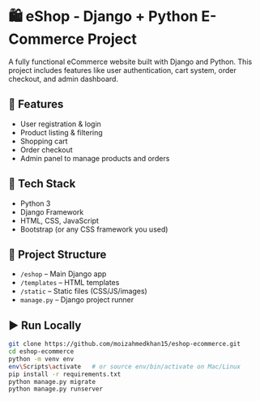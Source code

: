# 🛍️ eShop - Django + Python E-Commerce Project

A fully functional eCommerce website built with Django and Python. This project includes features like user authentication, cart system, order checkout, and admin dashboard.

## 🔧 Features

- User registration & login
- Product listing & filtering
- Shopping cart
- Order checkout
- Admin panel to manage products and orders

## 🚀 Tech Stack

- Python 3
- Django Framework
- HTML, CSS, JavaScript
- Bootstrap (or any CSS framework you used)

## 📁 Project Structure

- `/eshop` – Main Django app
- `/templates` – HTML templates
- `/static` – Static files (CSS/JS/images)
- `manage.py` – Django project runner

## ▶️ Run Locally

```bash
git clone https://github.com/moizahmedkhan15/eshop-ecommerce.git
cd eshop-ecommerce
python -m venv env
env\Scripts\activate   # or source env/bin/activate on Mac/Linux
pip install -r requirements.txt
python manage.py migrate
python manage.py runserver
